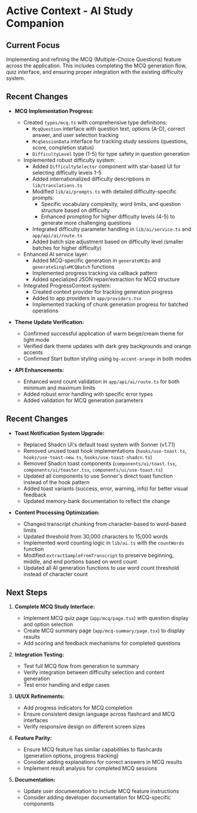 # Active Context - AI Study Companion

## Current Focus

Implementing and refining the MCQ (Multiple-Choice Questions) feature across the application. This includes completing the MCQ generation flow, quiz interface, and ensuring proper integration with the existing difficulty system.

## Recent Changes

- **MCQ Implementation Progress:**
    - Created `types/mcq.ts` with comprehensive type definitions:
        - `McqQuestion` interface with question text, options (A-D), correct answer, and user selection tracking
        - `McqSessionData` interface for tracking study sessions (questions, score, completion status)
        - `DifficultyLevel` type (1-5) for type safety in question generation
    - Implemented robust difficulty system:
        - Added `DifficultySelector` component with star-based UI for selecting difficulty levels 1-5
        - Added internationalized difficulty descriptions in `lib/translations.ts`
        - Modified `lib/ai/prompts.ts` with detailed difficulty-specific prompts:
            - Specific vocabulary complexity, word limits, and question structure based on difficulty
            - Enhanced prompting for higher difficulty levels (4-5) to generate more challenging questions
        - Integrated difficulty parameter handling in `lib/ai/service.ts` and `app/api/ai/route.ts`
        - Added batch size adjustment based on difficulty level (smaller batches for higher difficulty)
    - Enhanced AI service layer:
        - Added MCQ-specific generation in `generateMCQs` and `generateSingleMCQBatch` functions
        - Implemented progress tracking via callback pattern
        - Added specialized JSON repair/extraction for MCQ structure
    - Integrated ProgressContext system:
        - Created context provider for tracking generation progress
        - Added to app providers in `app/providers.tsx`
        - Implemented tracking of chunk generation progress for batched operations

- **Theme Update Verification:**
    - Confirmed successful application of warm beige/cream theme for light mode
    - Verified dark theme updates with dark grey backgrounds and orange accents
    - Confirmed Start button styling using `bg-accent-orange` in both modes

- **API Enhancements:**
    - Enhanced word count validation in `app/api/ai/route.ts` for both minimum and maximum limits
    - Added robust error handling with specific error types
    - Added validation for MCQ generation parameters

## Recent Changes

- **Toast Notification System Upgrade:**
    - Replaced Shadcn UI's default toast system with Sonner (v1.7.1)
    - Removed unused toast hook implementations (`hooks/use-toast.ts`, `hooks/use-toast-new.ts`, `hooks/use-toast-shadcn.ts`)
    - Removed Shadcn toast components (`components/ui/toast.tsx`, `components/ui/toaster.tsx`, `components/ui/use-toast.ts`)
    - Updated all components to use Sonner's direct toast function instead of the hook pattern
    - Added toast variants (success, error, warning, info) for better visual feedback
    - Updated memory-bank documentation to reflect the change

- **Content Processing Optimization:**
    - Changed transcript chunking from character-based to word-based limits
    - Updated threshold from 30,000 characters to 15,000 words
    - Implemented word counting logic in `lib/ai.ts` with the `countWords` function
    - Modified `extractSampleFromTranscript` to preserve beginning, middle, and end portions based on word count
    - Updated all AI generation functions to use word count threshold instead of character count

## Next Steps

1. **Complete MCQ Study Interface:**
   - Implement MCQ quiz page (`app/mcq/page.tsx`) with question display and option selection
   - Create MCQ summary page (`app/mcq-summary/page.tsx`) to display results
   - Add scoring and feedback mechanisms for completed questions

2. **Integration Testing:**
   - Test full MCQ flow from generation to summary
   - Verify integration between difficulty selection and content generation
   - Test error handling and edge cases

3. **UI/UX Refinements:**
   - Add progress indicators for MCQ completion
   - Ensure consistent design language across flashcard and MCQ interfaces
   - Verify responsive design on different screen sizes

4. **Feature Parity:**
   - Ensure MCQ feature has similar capabilities to flashcards (generation options, progress tracking)
   - Consider adding explanations for correct answers in MCQ results
   - Implement result analysis for completed MCQ sessions

5. **Documentation:**
   - Update user documentation to include MCQ feature instructions
   - Consider adding developer documentation for MCQ-specific components
